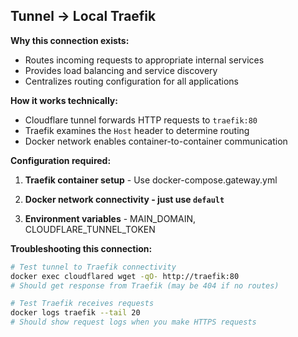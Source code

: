 ## Tunnel → Local Traefik

**Why this connection exists:**

- Routes incoming requests to appropriate internal services
- Provides load balancing and service discovery
- Centralizes routing configuration for all applications

**How it works technically:**

- Cloudflare tunnel forwards HTTP requests to `traefik:80`
- Traefik examines the `Host` header to determine routing
- Docker network enables container-to-container communication

**Configuration required:**

1. **Traefik container setup** - Use docker-compose.gateway.yml

2. **Docker network connectivity - just use `default`**

3. **Environment variables** - MAIN_DOMAIN, CLOUDFLARE_TUNNEL_TOKEN

**Troubleshooting this connection:**

```bash
# Test tunnel to Traefik connectivity
docker exec cloudflared wget -qO- http://traefik:80
# Should get response from Traefik (may be 404 if no routes)

# Test Traefik receives requests
docker logs traefik --tail 20
# Should show request logs when you make HTTPS requests
```
